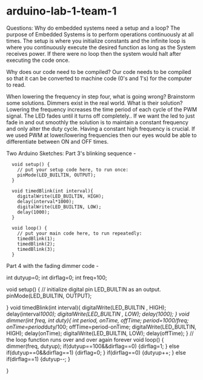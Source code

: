 # arduino-lab-1-team-1

Questions:
Why do embedded systems need a setup and a loop?
  The purpose of Embedded Systems is to perform operations continuously at all times. The setup is where you initialize constants and the infinite loop is where you continuously execute the desired function as long as the System receives power. If there were no loop then the system would halt after executing the code once.

Why does our code need to be compiled?
  Our code needs to be compiled so that it can be converted to machine code (0's and 1's) for the computer to read.

When lowering the frequency in step four, what is going wrong? Brainstorm some solutions. Dimmers exist in the real world. What is their solution?
  Lowering the frequency increases the time period of each cycle of the PWM signal. The LED fades until it turns off completely.. If we want the led to just fade in and out smoothly the solution is to maintain a constant frequency and only alter the duty cycle. Having a constant high frequency is crucial. If we used PWM at lower/lowering frequencies then our eyes would be able to differentiate between ON and OFF times.  

Two Arduino Sketches:
Part 3's blinking sequence - 
      
      void setup() {
        // put your setup code here, to run once:
        pinMode(LED_BUILTIN, OUTPUT);
      }

      void timedBlink(int interval){
        digitalWrite(LED_BUILTIN, HIGH);
        delay(interval*1000);
        digitalWrite(LED_BUILTIN, LOW);
        delay(1000);
      }

      void loop() {
        // put your main code here, to run repeatedly:
        timedBlink(1);
        timedBlink(2);
        timedBlink(3);
      }

Part 4 with the fading dimmer code -


int dutyup=0;
  int dirflag=0;
  int freq=100;
  
void setup() {
  // initialize digital pin LED_BUILTIN as an output.
  pinMode(LED_BUILTIN, OUTPUT);
  
}
void timedBlink(int interval){
  digitalWrite(LED_BUILTIN  , HIGH);
  delay(interval*1000);
  digitalWrite(LED_BUILTIN  , LOW);
  delay(1000);
  }
void dimmer(int freq, int duty){
  int period, onTime, offTime;
  period=1000/freq;
  onTime=period*duty/100;
  offTime=period-onTime;
  digitalWrite(LED_BUILTIN, HIGH);
  delay(onTime);
   digitalWrite(LED_BUILTIN, LOW);
   delay(offTime);
  }
// the loop function runs over and over again forever
void loop() {
    dimmer(freq, dutyup);
    if(dutyup==100&&dirflag==0)
    {dirflag=1;
    }
    else if(dutyup==0&&dirflag==1)
    {dirflag=0;
      }
      if(dirflag==0)
      {dutyup++;
        }
        else if(dirflag==1)
        {dutyup--;
          }
 
   
  
   }

